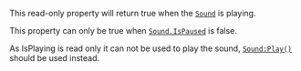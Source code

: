 This read-only property will return true when the [`Sound`](https://create.roblox.com/docs/reference/engine/classes/Sound) is
playing.

This property can only be true when [`Sound.IsPaused`](https://create.roblox.com/docs/reference/engine/classes/Sound#IsPaused) is false.

As IsPlaying is read only it can not be used to play the sound,
[`Sound:Play()`](https://create.roblox.com/docs/reference/engine/classes/Sound#Play) should be used instead.